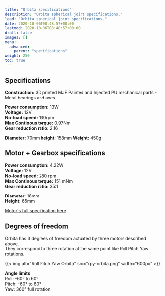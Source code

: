 ```yaml
---
title: "Orbita specifications"
description: "Orbita spherical joint specifications."
lead: "Orbita spherical joint specifications."
date: 2020-10-06T08:48:57+00:00
lastmod: 2020-10-06T08:48:57+00:00
draft: false
images: []
menu:
  advanced:
    parent: "specifications"
weight: 250
toc: true
---
```


## Specifications

**Construction:** 3D printed MJF Painted and Injected PU mechanical parts - Metal bearings and axes.  

**Power consumption:** 13W  
**Voltage:** 12V  
**No-load speed:** 130rpm  
**Max Continous torque:** 0.97Nm  
**Gear reduction ratio:** 2.16  

**Diameter:** 70mm
**height:** 158mm
**Weight:** 450g

## Motor + Gearbox specifications

**Power consumption:** 4.22W  
**Voltage:** 12V  
**No-load speed:** 280 rpm  
**Max Continous torque:** 151 mNm  
**Gear reduction ratio:** 35:1  

**Diameter:** 16mm  
**Height:** 65mm  

<a href="config_maxon.pdf" download>Motor's full specification here</a>  


## Degrees of freedom
Orbita has 3 degrees of freedom actuated by three motors described above.   
They correspond to three rotation at the same point like Roll Pitch Yaw rotations.

{{< img alt="Roll Pitch Yaw Orbita" src="rpy-orbita.png" width="600px" >}}

**Angle limits**  
Roll: -60° to 60°  
Pitch: -60° to 60°  
Yaw: 360° full rotation  